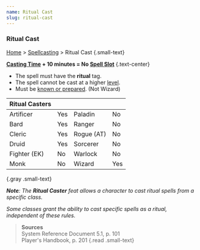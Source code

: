 ```yaml
---
name: Ritual Cast
slug: ritual-cast
---
```

### Ritual Cast
[Home](dm-operations-center) > [Spellcasting](spellcasting) > Ritual Cast {.small-text}

**[Casting Time](casting-time) + 10 minutes = No [Spell Slot](spell-levels-and-slots)** {.text-center}

- The spell must have the **ritual** tag.
- The spell cannot be cast at a higher [level](spell-levels-and-slots).
- Must be [known or prepared](known-and-prepared). (Not Wizard)

| Ritual Casters ||||
|-----------|-----|-----|-----|
| Artificer | Yes | Paladin   | No |
| Bard      | Yes | Ranger    | No |
| Cleric    | Yes | Rogue (AT)| No |
| Druid     | Yes | Sorcerer  | No |
| Fighter (EK) |No| Warlock   | No |
| Monk      | No  | Wizard    | Yes |
{.gray .small-text}

***Note**: The **Ritual Caster** feat allows a character to cast ritual spells from a specific class.*

*Some classes grant the ability to cast specific spells as a ritual, independent of these rules.*

> **Sources** <br/>
> System Reference Document 5.1, p. 101<br/>
> Player's Handbook, p. 201
{.read .small-text}